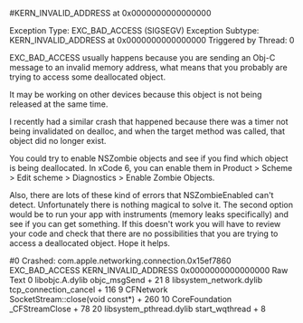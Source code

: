 #KERN_INVALID_ADDRESS at 0x0000000000000000

Exception Type:  EXC_BAD_ACCESS (SIGSEGV)
Exception Subtype: KERN_INVALID_ADDRESS at 0x0000000000000000
Triggered by Thread:  0



EXC_BAD_ACCESS usually happens because you are sending an Obj-C message to an invalid memory address, what means that you probably are trying to access some deallocated object.

It may be working on other devices because this object is not being released at the same time.

I recently had a similar crash that happened because there was a timer not being invalidated on dealloc, and when the target method was called, that object did no longer exist.

You could try to enable NSZombie objects and see if you find which object is being deallocated. In xCode 6, you can enable them in Product > Scheme > Edit scheme > Diagnostics > Enable Zombie Objects.

Also, there are lots of these kind of errors that NSZombieEnabled can't detect. Unfortunately there is nothing magical to solve it. The second option would be to run your app with instruments (memory leaks specifically) and see if you can get something. If this doesn't work you will have to review your code and check that there are no possibilities that you are trying to access a deallocated object. Hope it helps.



#0
Crashed: com.apple.networking.connection.0x15ef7860
EXC_BAD_ACCESS KERN_INVALID_ADDRESS 0x0000000000000000
 Raw Text
0
libobjc.A.dylib	
objc_msgSend + 21
8
libsystem_network.dylib	
tcp_connection_cancel + 116
9	CFNetwork	
SocketStream::close(void const*) + 260
10
CoreFoundation	
_CFStreamClose + 78
20
libsystem_pthread.dylib	
start_wqthread + 8


